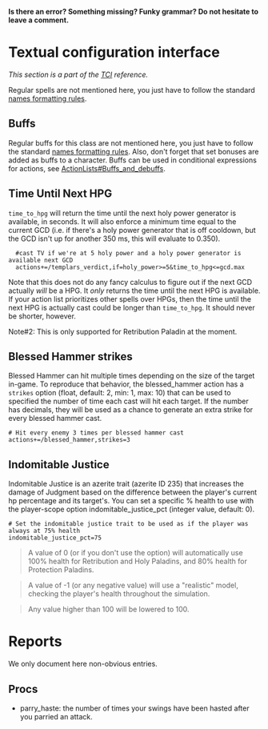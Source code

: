 **Is there an error? Something missing? Funky grammar? Do not hesitate to leave a comment.**



# Textual configuration interface
_This section is a part of the [TCI](TextualConfigurationInterface) reference._

Regular spells are not mentioned here, you just have to follow the standard [names formatting rules](TextualConfigurationInterface#Names_formatting).

## Buffs
Regular buffs for this class are not mentioned here, you just have to follow the standard [names formatting rules](TextualConfigurationInterface#Names_formatting.md). Also, don't forget that set bonuses are added as buffs to a character. Buffs can be used in conditional expressions for actions, see [ActionLists#Buffs\_and\_debuffs](ActionLists#Buffs_and_debuffs).

## Time Until Next HPG
`time_to_hpg` will return the time until the next holy power generator is available, in seconds. It will also enforce a minimum time equal to the current GCD (i.e. if there's a holy power generator that is off cooldown, but the GCD isn't up for another 350 ms, this will evaluate to 0.350).
```
  #cast TV if we're at 5 holy power and a holy power generator is available next GCD
  actions+=/templars_verdict,if=holy_power>=5&time_to_hpg<=gcd.max
```
Note that this does not do any fancy calculus to figure out if the next GCD actually _will_ be a HPG. It _only_ returns the time until the next HPG is available. If your action list prioritizes other spells over HPGs, then the time until the next HPG is actually cast could be longer than `time_to_hpg`. It should never be shorter, however.

Note#2: This is only supported for Retribution Paladin at the moment.

## Blessed Hammer strikes
Blessed Hammer can hit multiple times depending on the size of the target in-game. To reproduce that behavior, the blessed_hammer action has a `strikes` option (float, default: 2, min: 1, max: 10) that can be used to specified the number of time each cast will hit each target.
If the number has decimals, they will be used as a chance to generate an extra strike for every blessed hammer cast.
```
# Hit every enemy 3 times per blessed hammer cast
actions+=/blessed_hammer,strikes=3
```

## Indomitable Justice
Indomitable Justice is an azerite trait (azerite ID 235) that increases the damage of Judgment based on the difference between the player's current hp percentage and its target's.
You can set a specific % health to use with the player-scope option indomitable_justice_pct (integer value, default: 0).
```
# Set the indomitable justice trait to be used as if the player was always at 75% health
indomitable_justice_pct=75
```
>A value of 0 (or if you don't use the option) will automatically use 100% health for Retribution and Holy Paladins, and 80% health for Protection Paladins.

>A value of -1 (or any negative value) will use a "realistic" model, checking the player's health throughout the simulation.

>Any value higher than 100 will be lowered to 100.

# Reports
We only document here non-obvious entries.

## Procs
  * parry\_haste: the number of times your swings have been hasted after you parried an attack.